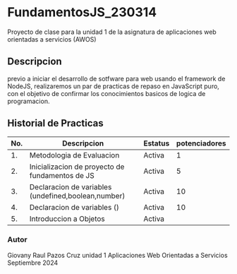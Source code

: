 # FundamentosJS_230314
Proyecto de clase para la unidad 1 de la asignatura de aplicaciones web orientadas  a servicios (AWOS)
## Descripcion 
previo a iniciar el desarrollo de sotfware para web usando el framework de NodeJS, realizaremos
un par de practicas de repaso en JavaScript puro, con el objetivo de confirmar los conocimientos 
basicos de logica de programacion.

## Historial de Practicas 

|No.|Descripcion|Estatus|potenciadores|
|--|--|--|--|
|1.|Metodologia de Evaluacion|Activa|1|
|2.|Inicializacion de proyecto de fundamentos de JS|Activa|5|
|3.|Declaracion de variables (undefined,boolean,number) |Activa|10|
|4.|Declaracion de variables ()|Activa|10|
|5.|Introduccion a Objetos|Activa||


### Autor
Giovany Raul Pazos Cruz
unidad 1 
Aplicaciones Web Orientadas a Servicios 
Septiembre 2024